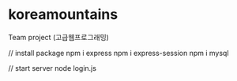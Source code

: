 # koreamountains
Team project (고급웹프로그래밍)

// install package
npm i express
npm i express-session
npm i mysql

// start server
node login.js
